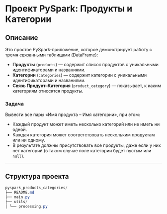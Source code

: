 # Проект PySpark: Продукты и Категории

## Описание

Это простое PySpark-приложение, которое демонстрирует работу с тремя связанными таблицами (DataFrame):

- **Продукты** (`products`) — содержит список продуктов с уникальными идентификаторами и названиями.
- **Категории** (`categories`) — содержит категории с уникальными идентификаторами и названиями.
- **Связь Продукт–Категория** (`product_category`) — показывает, к каким категориям относятся продукты.

### Задача

Вывести все пары «Имя продукта – Имя категории», при этом:

- Каждый продукт может иметь несколько категорий или не иметь ни одной.
- Каждая категория может соответствовать нескольким продуктам или ни одному.
- В результате должны присутствовать все продукты, даже если у них нет категорий (в таком случае поле категории будет пустым или `null`).

---

## Структура проекта

```csharp
pyspark_products_categories/
├── README.md
├── main.py
├── utils/
│ └── processing.py
```


